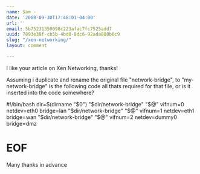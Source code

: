 ```yaml
---
name: Sam -
date: '2008-09-30T17:48:01-04:00'
url: ''
email: 5b75231350098c223afac7fc7525add7
uuid: 7893e38f-cb5b-4bd0-8dc6-92ada880b6c9
slug: "/xen-networking/"
layout: comment

---
```


I like your article on Xen Networking, thanks! 

Assuming i duplicate and rename the original file "network-bridge", to "my-network-bridge" is the following code all thats required for that file, or is it inserted into the code somewhere?

#!/bin/bash
dir=$(dirname "$0")
"$dir/network-bridge" "$@" vifnum=0 netdev=eth0   bridge=lan
"$dir/network-bridge" "$@" vifnum=1 netdev=eth1   bridge=wan
"$dir/network-bridge" "$@" vifnum=2 netdev=dummy0 bridge=dmz
# EOF


Many thanks in advance
